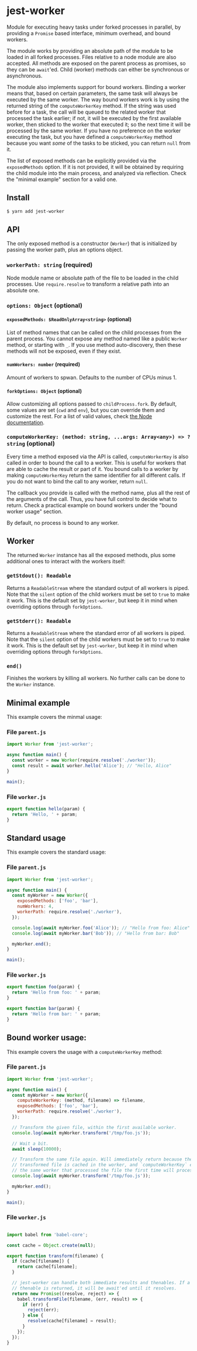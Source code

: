 # jest-worker

Module for executing heavy tasks under forked processes in parallel, by providing a `Promise` based interface, minimum overhead, and bound workers.

The module works by providing an absolute path of the module to be loaded in all forked processes. Files relative to a node module are also accepted. All methods are exposed on the parent process as promises, so they can be `await`'ed. Child (worker) methods can either be synchronous or asynchronous.

The module also implements support for bound workers. Binding a worker means that, based on certain parameters, the same task will always be executed by the same worker. The way bound workers work is by using the returned string of the `computeWorkerKey` method. If the string was used before for a task, the call will be queued to the related worker that processed the task earlier; if not, it will be executed by the first available worker, then sticked to the worker that executed it; so the next time it will be processed by the same worker. If you have no preference on the worker executing the task, but you have defined a `computeWorkerKey` method because you want _some_ of the tasks to be sticked, you can return `null` from it.

The list of exposed methods can be explicitly provided via the `exposedMethods` option. If it is not provided, it will be obtained by requiring the child module into the main process, and analyzed via reflection. Check the "minimal example" section for a valid one.

## Install

```sh
$ yarn add jest-worker
```


## API

The only exposed method is a constructor (`Worker`) that is initialized by passing the worker path, plus an options object.


### `workerPath: string` (required)

Node module name or absolute path of the file to be loaded in the child processes. Use `require.resolve` to transform a relative path into an absolute one.


### `options: Object` (optional)

#### `exposedMethods: $ReadOnlyArray<string>` (optional)

List of method names that can be called on the child processes from the parent process. You cannot expose any method named like a public `Worker` method, or starting with `_`. If you use method auto-discovery, then these methods will not be exposed, even if they exist.

#### `numWorkers: number` (required)

Amount of workers to spwan. Defaults to the number of CPUs minus 1.

#### `forkOptions: Object` (optional)

Allow customizing all options passed to `childProcess.fork`. By default, some values are set (`cwd` and `env`), but you can override them and customize the rest. For a list of valid values, check [the Node documentation](https://nodejs.org/api/child_process.html#child_process_child_process_fork_modulepath_args_options).

### `computeWorkerKey: (method: string, ...args: Array<any>) => ?string` (optional)

Every time a method exposed via the API is called, `computeWorkerKey` is also called in order to bound the call to a worker. This is useful for workers that are able to cache the result or part of it. You bound calls to a worker by making `computeWorkerKey` return the same identifier for all different calls. If you do not want to bind the call to any worker, return `null`.

The callback you provide is called with the method name, plus all the rest of the arguments of the call. Thus, you have full control to decide what to return. Check a practical example on bound workers under the "bound worker usage" section.

By default, no process is bound to any worker.


## Worker

The returned `Worker` instance has all the exposed methods, plus some additional ones to interact with the workers itself:


### `getStdout(): Readable`

Returns a `ReadableStream` where the standard output of all workers is piped. Note that the `silent` option of the child workers must be set to `true` to make it work. This is the default set by `jest-worker`, but keep it in mind when overriding options through `forkOptions`.


### `getStderr(): Readable`

Returns a `ReadableStream` where the standard error of all workers is piped. Note that the `silent` option of the child workers must be set to `true` to make it work. This is the default set by `jest-worker`, but keep it in mind when overriding options through `forkOptions`.


### `end()`

Finishes the workers by killing all workers. No further calls can be done to the `Worker` instance.


## Minimal example

This example covers the minmal usage:

### File `parent.js`

```javascript
import Worker from 'jest-worker';

async function main() {
  const worker = new Worker(require.resolve('./worker'));
  const result = await worker.hello('Alice'); // "Hello, Alice"
}

main();
```

### File `worker.js`

```javascript
export function hello(param) {
  return 'Hello, ' + param;
}
```


## Standard usage

This example covers the standard usage:

### File `parent.js`

```javascript
import Worker from 'jest-worker';

async function main() {
  const myWorker = new Worker({
    exposedMethods: ['foo', 'bar'],
    numWorkers: 4,
    workerPath: require.resolve('./worker'),
  });

  console.log(await myWorker.foo('Alice')); // "Hello from foo: Alice"
  console.log(await myWorker.bar('Bob')); // "Hello from bar: Bob"

  myWorker.end();
}

main();
```

### File `worker.js`

```javascript
export function foo(param) {
  return 'Hello from foo: ' + param;
}

export function bar(param) {
  return 'Hello from bar: ' + param;
}
```


## Bound worker usage:

This example covers the usage with a `computeWorkerKey` method:

### File `parent.js`

```javascript
import Worker from 'jest-worker';

async function main() {
  const myWorker = new Worker({
    computeWorkerKey: (method, filename) => filename,
    exposedMethods: ['foo', 'bar'],
    workerPath: require.resolve('./worker'),
  });

  // Transform the given file, within the first available worker.
  console.log(await myWorker.transform('/tmp/foo.js'));

  // Wait a bit.
  await sleep(10000);

  // Transform the same file again. Will immediately return because the
  // transformed file is cached in the worker, and `computeWorkerKey` ensures
  // the same worker that processed the file the first time will process it now.
  console.log(await myWorker.transform('/tmp/foo.js'));

  myWorker.end();
}

main();
```

### File `worker.js`

```javascript

import babel from 'babel-core';

const cache = Object.create(null);

export function transform(filename) {
  if (cache[filename]) {
    return cache[filename];
  }

  // jest-worker can handle both immediate results and thenables. If a
  // thenable is returned, it will be await'ed until it resolves.
  return new Promise((resolve, reject) => {
    babel.transformFile(filename, (err, result) => {
      if (err) {
        reject(err);
      } else {
        resolve(cache[filename] = result);
      }
    });
  });
}
```
